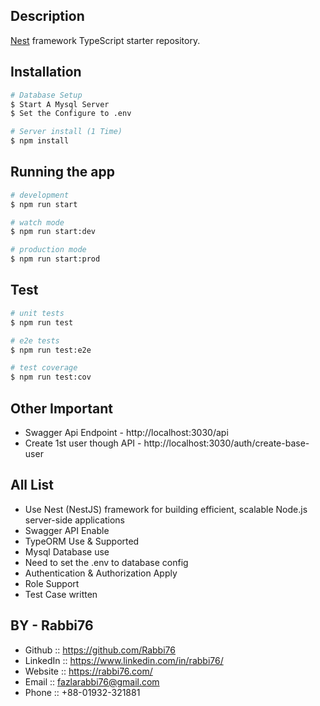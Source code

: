 ## Description

[Nest](https://github.com/nestjs/nest) framework TypeScript starter repository.

## Installation

```bash
# Database Setup
$ Start A Mysql Server 
$ Set the Configure to .env

# Server install (1 Time)
$ npm install
```

## Running the app

```bash
# development
$ npm run start

# watch mode
$ npm run start:dev

# production mode
$ npm run start:prod
```

## Test

```bash
# unit tests
$ npm run test

# e2e tests
$ npm run test:e2e

# test coverage
$ npm run test:cov
```

## Other Important

- Swagger Api Endpoint - http://localhost:3030/api
- Create 1st user though API - http://localhost:3030/auth/create-base-user


## All List

- Use Nest (NestJS) framework for building efficient, scalable Node.js server-side applications
- Swagger API Enable
- TypeORM Use & Supported 
- Mysql Database use
- Need to set the .env to database config
- Authentication & Authorization Apply
- Role Support
- Test Case written 


## BY - Rabbi76
- Github   :: https://github.com/Rabbi76
- LinkedIn :: https://www.linkedin.com/in/rabbi76/
- Website  :: https://rabbi76.com/
- Email    :: fazlarabbi76@gmail.com
- Phone    :: +88-01932-321881